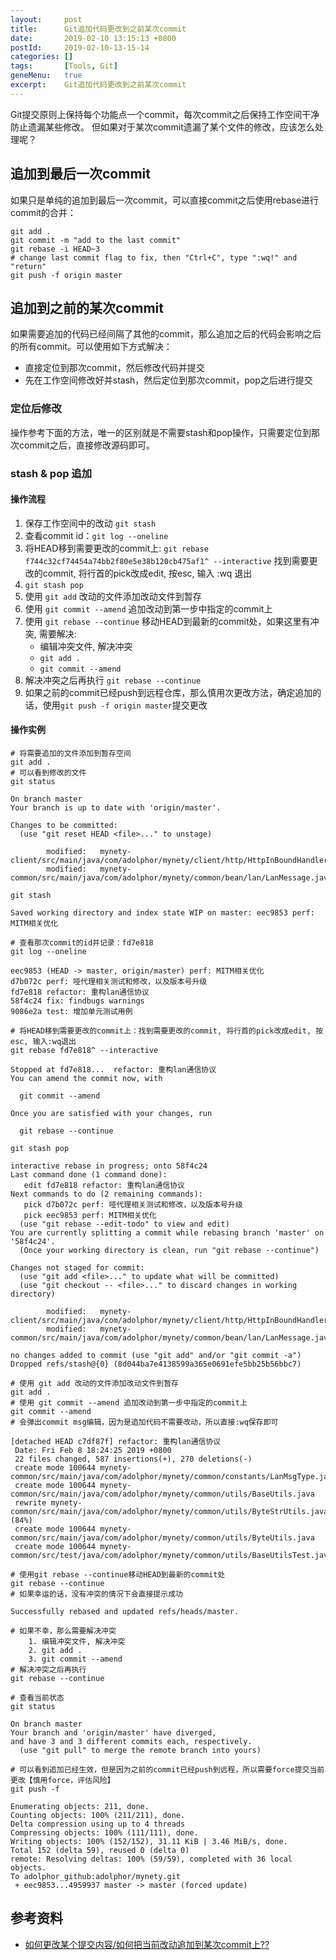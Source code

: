 ```yaml
---
layout:     post
title:      Git追加代码更改到之前某次commit
date:       2019-02-10 13:15:13 +0800
postId:     2019-02-10-13-15-14
categories: []
tags:       [Tools, Git]
geneMenu:   true
excerpt:    Git追加代码更改到之前某次commit
---
```


Git提交原则上保持每个功能点一个commit，每次commit之后保持工作空间干净防止遗漏某些修改。
但如果对于某次commit遗漏了某个文件的修改，应该怎么处理呢？

## 追加到最后一次commit

如果只是单纯的追加到最后一次commit，可以直接commit之后使用rebase进行commit的合并：

```shell
git add .
git commit -m "add to the last commit"
git rebase -i HEAD~3
# change last commit flag to fix, then "Ctrl+C", type ":wq!" and "return"
git push -f origin master
```

## 追加到之前的某次commit

如果需要追加的代码已经间隔了其他的commit，那么追加之后的代码会影响之后的所有commit。可以使用如下方式解决：
* 直接定位到那次commit，然后修改代码并提交
* 先在工作空间修改好并stash，然后定位到那次commit，pop之后进行提交

### 定位后修改

操作参考下面的方法，唯一的区别就是不需要stash和pop操作，只需要定位到那次commit之后，直接修改源码即可。

### stash & pop 追加

#### 操作流程

1. 保存工作空间中的改动 `git stash`
2. 查看commit id：`git log --oneline`
3. 将HEAD移到需要更改的commit上:
   `git rebase f744c32cf74454a74bb2f80e5e38b120cb475af1^ --interactive` 
   找到需要更改的commit, 将行首的pick改成edit, 按esc, 输入 :wq 退出
4. `git stash pop`
5. 使用 `git add` 改动的文件添加改动文件到暂存
6. 使用 `git commit --amend` 追加改动到第一步中指定的commit上
7. 使用 `git rebase --continue` 移动HEAD到最新的commit处，如果这里有冲突, 需要解决:
    * 编辑冲突文件, 解决冲突
    * `git add .`
    * `git commit --amend`
8. 解决冲突之后再执行 `git rebase --continue`
9. 如果之前的commit已经push到远程仓库，那么慎用次更改方法，确定追加的话，使用`git push -f origin master`提交更改

#### 操作实例

```shell
# 将需要追加的文件添加到暂存空间
git add .
# 可以看到修改的文件
git status
```
```log
On branch master
Your branch is up to date with 'origin/master'.

Changes to be committed:
  (use "git reset HEAD <file>..." to unstage)

        modified:   mynety-client/src/main/java/com/adolphor/mynety/client/http/HttpInBoundHandler.java
        modified:   mynety-common/src/main/java/com/adolphor/mynety/common/bean/lan/LanMessage.java
```
```shell
git stash
```
```log
Saved working directory and index state WIP on master: eec9853 perf: MITM相关优化
```
```
# 查看那次commit的id并记录：fd7e818
git log --oneline
```
```log
eec9853 (HEAD -> master, origin/master) perf: MITM相关优化
d7b072c perf: 哑代理相关测试和修改，以及版本号升级
fd7e818 refactor: 重构lan通信协议
58f4c24 fix: findbugs warnings
9086e2a test: 增加单元测试用例
```
```shell
# 将HEAD移到需要更改的commit上：找到需要更改的commit, 将行首的pick改成edit, 按esc, 输入:wq退出
git rebase fd7e818^ --interactive
```
```log
Stopped at fd7e818...  refactor: 重构lan通信协议
You can amend the commit now, with

  git commit --amend 

Once you are satisfied with your changes, run

  git rebase --continue
```
```shell
git stash pop
```
```log
interactive rebase in progress; onto 58f4c24
Last command done (1 command done):
   edit fd7e818 refactor: 重构lan通信协议
Next commands to do (2 remaining commands):
   pick d7b072c perf: 哑代理相关测试和修改，以及版本号升级
   pick eec9853 perf: MITM相关优化
  (use "git rebase --edit-todo" to view and edit)
You are currently splitting a commit while rebasing branch 'master' on '58f4c24'.
  (Once your working directory is clean, run "git rebase --continue")

Changes not staged for commit:
  (use "git add <file>..." to update what will be committed)
  (use "git checkout -- <file>..." to discard changes in working directory)

        modified:   mynety-client/src/main/java/com/adolphor/mynety/client/http/HttpInBoundHandler.java
        modified:   mynety-common/src/main/java/com/adolphor/mynety/common/bean/lan/LanMessage.java

no changes added to commit (use "git add" and/or "git commit -a")
Dropped refs/stash@{0} (8d044ba7e4138599a365e0691efe5bb25b56bbc7)
```
```shell
# 使用 git add 改动的文件添加改动文件到暂存
git add .
# 使用 git commit --amend 追加改动到第一步中指定的commit上
git commit --amend
# 会弹出commit msg编辑，因为是追加代码不需要改动，所以直接:wq保存即可
```
```log
[detached HEAD c7df87f] refactor: 重构lan通信协议
 Date: Fri Feb 8 18:24:25 2019 +0800
 22 files changed, 587 insertions(+), 270 deletions(-)
 create mode 100644 mynety-common/src/main/java/com/adolphor/mynety/common/constants/LanMsgType.java
 create mode 100644 mynety-common/src/main/java/com/adolphor/mynety/common/utils/BaseUtils.java
 rewrite mynety-common/src/main/java/com/adolphor/mynety/common/utils/ByteStrUtils.java (84%)
 create mode 100644 mynety-common/src/main/java/com/adolphor/mynety/common/utils/ByteUtils.java
 create mode 100644 mynety-common/src/test/java/com/adolphor/mynety/common/utils/BaseUtilsTest.java
```
```shell
# 使用git rebase --continue移动HEAD到最新的commit处
git rebase --continue
# 如果幸运的话，没有冲突的情况下会直接提示成功
```
```log
Successfully rebased and updated refs/heads/master.
```
```shell
# 如果不幸，那么需要解决冲突
    1. 编辑冲突文件, 解决冲突
    2. git add .
    3. git commit --amend
# 解决冲突之后再执行
git rebase --continue
```
```shell
# 查看当前状态
git status
```
```log
On branch master
Your branch and 'origin/master' have diverged,
and have 3 and 3 different commits each, respectively.
  (use "git pull" to merge the remote branch into yours)
```
```shell
# 可以看到追加已经生效，但是因为之前的commit已经push到远程，所以需要force提交当前更改【慎用force，评估风险】
git push -f
```
```log
Enumerating objects: 211, done.
Counting objects: 100% (211/211), done.
Delta compression using up to 4 threads
Compressing objects: 100% (111/111), done.
Writing objects: 100% (152/152), 31.11 KiB | 3.46 MiB/s, done.
Total 152 (delta 59), reused 0 (delta 0)
remote: Resolving deltas: 100% (59/59), completed with 36 local objects.
To adolphor_github:adolphor/mynety.git
 + eec9853...4959937 master -> master (forced update)
```

## 参考资料

* [如何更改某个提交内容/如何把当前改动追加到某次commit上??](https://www.jianshu.com/p/8d666830e826)